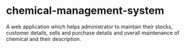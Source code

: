 # chemical-management-system
A web application which helps administrator to maintain their stocks, customer details, sells and purchase details and overall maintenance of chemical and their description.
